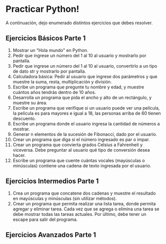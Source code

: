 # Practicar Python!

A continuación, dejo enumerado distintos ejercicios que debes resolver.

## Ejercicios Básicos Parte 1

1. Mostrar un "Hola mundo" en Python.
2. Pedir que ingrese un número del 1 al 10 al usuario y mostrarlo por pantalla.
3. Pedir que ingrese un número del 1 al 10 al usuario, convertirlo a un tipo de dato str y mostrarlo por pantalla.
4. Calculadora básica: Pedir al usuario que ingrese dos parámetros y que muestre la suma, resta, multiplicación y división.
5. Escribe un programa que pregunte tu nombre y edad, y muestre cuántos años tendrás dentro de 10 años.
6. Desarrolla un programa que pida el ancho y alto de un rectángulo, y muestre su área.
7. Escribe un programa que verifique si un usuario puede ver una película, la película es para mayores e igual a 18, las personas arriba de 60 tienen descuento.
8. Escribe un programa donde el usuario ingresa la cantidad de números a mostrar.
9. Generar n elementos de la sucesión de Fibonacci, dado por el usuario.
10. Crear un programa que diga si el número ingresado es par o impar.
11. Crear un programa que convierta grados Celsius a Fahrenheit y viceversa. Debe preguntar al usuario qué tipo de conversión desea hacer.
12. Escribe un programa que cuente cuántas vocales (mayúsculas o minúsculas) contiene una cadena de texto ingresada por el usuario.

## Ejercicios Intermedios Parte 1

1. Crea un programa que concatene dos cadenas y muestre el resultado en mayúsculas y minúsculas (sin utilizar métodos).
2. Crear un programa que permita realizar una lista tarea, donde permita agregar y eliminar tarea. Cada vez que se agrega o elimina una tarea se debe mostrar todas las tareas actuales. Por último, debe tener un escape para salir del programa.

## Ejercicios Avanzados Parte 1

